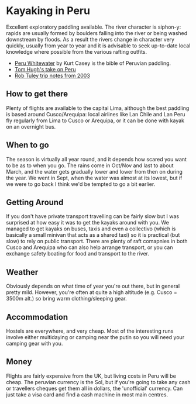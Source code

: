 Kayaking in Peru
================

Excellent exploratory paddling available. The river character is siphon-y: rapids are usually formed by boulders falling into the river or being washed downstream by floods. As a result the rivers change in character very quickly, usually from year to year and it is advisable to seek up-to-date local knowledge where possible from the various rafting outfits.

  * [Peru Whitewater](http://www.peruwhitewater.com) by Kurt Casey is the bible of Peruvian paddling.
  * [Tom Hugh's take on Peru](http://www.bluedome.co.uk/WaterSports/wateperu.html)
  * [Rob Tuley trip notes from 2003](http://openknot.com/kayak/peru/)

How to get there
----------------

Plenty of flights are available to the capital Lima, although the best paddling is based around Cusco/Arequipa: local airlines like Lan Chile and Lan Peru fly regularly from Lima to Cusco or Arequipa, or it can be done with kayak on an overnight bus.

When to go
----------

The season is virtually all year round, and it depends how scared you want to be as to when you go. The rains come in Oct/Nov and last to about March, and the water gets gradually lower and lower from then on during the year. We went in Sept, when the water was almost at its lowest, but if we were to go back I think we'd be tempted to go a bit earlier.

Getting Around
--------------

If you don't have private transport travelling can be fairly slow but I was surprised at how easy it was to get the kayaks around with you. We managed to get kayaks on buses, taxis and even a collectivo (which is basically a small minivan that acts as a shared taxi) so it is practical (but slow) to rely on public transport. There are plenty of raft comapnies in both Cusco and Arequipa who can also help arrange transport, or you can exchange safety boating for food and transport to the river.

Weather
-------

Obviously depends on what time of year you're out there, but in general pretty mild. However, you're often at quite a high altitude (e.g. Cusco = 3500m alt.) so bring warm clothing/sleeping gear.

Accommodation
-------------

Hostels are everywhere, and very cheap. Most of the interesting runs involve either multidaying or camping near the putin so you will need your camping gear with you.

Money
-----

Flights are fairly expensive from the UK, but living costs in Peru will be cheap. The peruvian currency is the Sol, but if you're going to take any cash or travellers cheques get them all in dollars, the 'unofficial' currency. Can just take a visa card and find a cash machine in most main centres.




